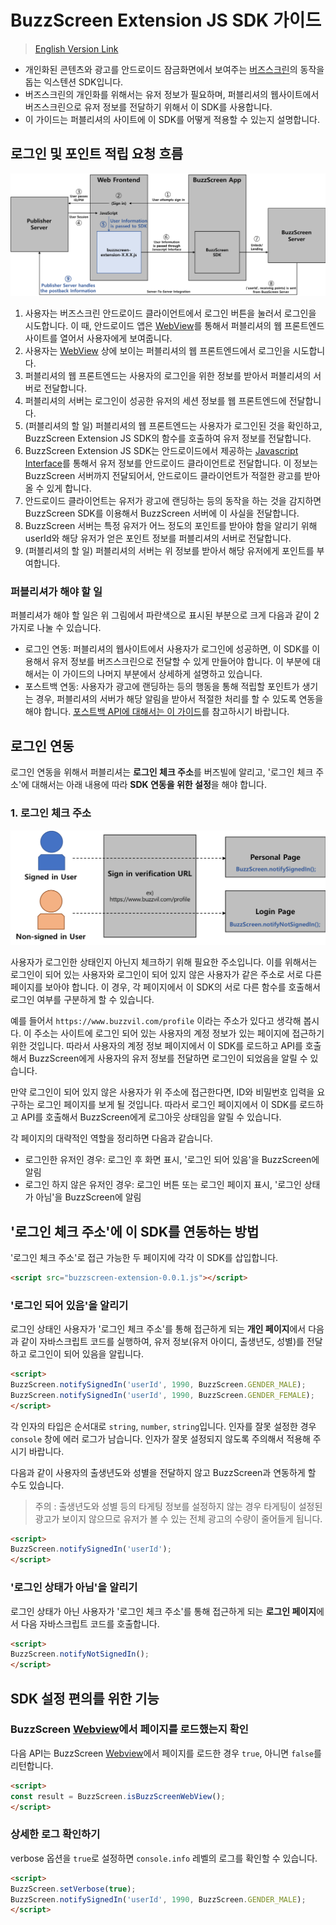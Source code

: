 # BuzzScreen Extension JS SDK 가이드
> [English Version Link](README.md)

* 개인화된 콘텐츠와 광고를 안드로이드 잠금화면에서 보여주는 [버즈스크린](https://github.com/Buzzvil/buzzscreen-sdk-publisher)의 동작을 돕는 익스텐션 SDK입니다.
* 버즈스크린의 개인화를 위해서는 유저 정보가 필요하며, 퍼블리셔의 웹사이트에서 버즈스크린으로 유저 정보를 전달하기 위해서 이 SDK를 사용합니다.
* 이 가이드는 퍼블리셔의 사이트에 이 SDK를 어떻게 적용할 수 있는지 설명합니다.

## 로그인 및 포인트 적립 요청 흐름
![Task Flow](buzzscreen-extension-js-sdk-flow.png)

1. 사용자는 버즈스크린 안드로이드 클라이언트에서 로그인 버튼을 눌러서 로그인을 시도합니다. 이 때, 안드로이드 앱은 [WebView](https://developer.android.com/reference/android/webkit/WebView.html)를 통해서 퍼블리셔의 웹 프론트엔드 사이트를 열어서 사용자에게 보여줍니다.
2. 사용자는 [WebView](https://developer.android.com/reference/android/webkit/WebView.html) 상에 보이는 퍼블리셔의 웹 프론트엔드에서 로그인을 시도합니다.
3. 퍼블리셔의 웹 프론트엔드는 사용자의 로그인을 위한 정보를 받아서 퍼블리셔의 서버로 전달합니다.
4. 퍼블리셔의 서버는 로그인이 성공한 유저의 세션 정보를 웹 프론트엔드에 전달합니다.
5. (퍼블리셔의 할 일) 퍼블리셔의 웹 프론트엔드는 사용자가 로그인된 것을 확인하고, BuzzScreen Extension JS SDK의 함수를 호출하여 유저 정보를 전달합니다.
6. BuzzScreen Extension JS SDK는 안드로이드에서 제공하는 [Javascript Interface](https://developer.android.com/guide/webapps/webview.html#BindingJavaScript)를 통해서 유저 정보를 안드로이드 클라이언트로 전달합니다. 이 정보는 BuzzScreen 서버까지 전달되어서, 안드로이드 클라이언트가 적절한 광고를 받아올 수 있게 합니다.
7. 안드로이드 클라이언트는 유저가 광고에 랜딩하는 등의 동작을 하는 것을 감지하면 BuzzScreen SDK를 이용해서 BuzzScreen 서버에 이 사실을 전달합니다.
8. BuzzScreen 서버는 특정 유저가 어느 정도의 포인트를 받아야 함을 알리기 위해 userId와 해당 유저가 얻은 포인트 정보를 퍼블리셔의 서버로 전달합니다.
9. (퍼블리셔의 할 일) 퍼블리셔의 서버는 위 정보를 받아서 해당 유저에게 포인트를 부여합니다.

### 퍼블리셔가 해야 할 일
퍼블리셔가 해야 할 일은 위 그림에서 파란색으로 표시된 부분으로 크게 다음과 같이 2가지로 나눌 수 있습니다.

* 로그인 연동: 퍼블리셔의 웹사이트에서 사용자가 로그인에 성공하면, 이 SDK를 이용해서 유저 정보를 버즈스크린으로 전달할 수 있게 만들어야 합니다. 이 부분에 대해서는 이 가이드의 나머지 부분에서 상세하게 설명하고 있습니다.
* 포스트백 연동: 사용자가 광고에 랜딩하는 등의 행동을 통해 적립할 포인트가 생기는 경우, 퍼블리셔의 서버가 해당 알림을 받아서 적절한 처리를 할 수 있도록 연동을 해야 합니다. [포스트백 API에 대해서는 이 가이드](https://github.com/Buzzvil/buzzscreen-sdk-publisher/blob/master/docs/POSTBACK.md)를 참고하시기 바랍니다.

## 로그인 연동
로그인 연동을 위해서 퍼블리셔는 **로그인 체크 주소**를 버즈빌에 알리고, '로그인 체크 주소'에 대해서는 아래 내용에 따라 **SDK 연동을 위한 설정**을 해야 합니다.

### 1. 로그인 체크 주소

![로그인 체크 주소](buzzscreen-extension-js-sdk-sign-in-verification-url.png)

사용자가 로그인한 상태인지 아닌지 체크하기 위해 필요한 주소입니다. 이를 위해서는 로그인이 되어 있는 사용자와 로그인이 되어 있지 않은 사용자가 같은 주소로 서로 다른 페이지를 보아야 합니다. 이 경우, 각 페이지에서 이 SDK의 서로 다른 함수를 호출해서 로그인 여부를 구분하게 할 수 있습니다.

예를 들어서 `https://www.buzzvil.com/profile` 이라는 주소가 있다고 생각해 봅시다. 이 주소는 사이트에 로그인 되어 있는 사용자의 계정 정보가 있는 페이지에 접근하기 위한 것입니다. 따라서 사용자의 계정 정보 페이지에서 이 SDK를 로드하고 API를 호출해서 BuzzScreen에게 사용자의 유저 정보를 전달하면 로그인이 되었음을 알릴 수 있습니다.

만약 로그인이 되어 있지 않은 사용자가 위 주소에 접근한다면, ID와 비밀번호 입력을 요구하는 로그인 페이지를 보게 될 것입니다. 따라서 로그인 페이지에서 이 SDK를 로드하고 API를 호출해서 BuzzScreen에게 로그아웃 상태임을 알릴 수 있습니다.

각 페이지의 대략적인 역할을 정리하면 다음과 같습니다.
* 로그인한 유저인 경우: 로그인 후 화면 표시, '로그인 되어 있음'을 BuzzScreen에 알림
* 로그인 하지 않은 유저인 경우: 로그인 버튼 또는 로그인 페이지 표시, '로그인 상태가 아님'을 BuzzScreen에 알림


## '로그인 체크 주소'에 이 SDK를 연동하는 방법

'로그인 체크 주소'로 접근 가능한 두 페이지에 각각 이 SDK를 삽입합니다.
```html
<script src="buzzscreen-extension-0.0.1.js"></script>
```

### '로그인 되어 있음'을 알리기

로그인 상태인 사용자가 '로그인 체크 주소'를 통해 접근하게 되는 **개인 페이지**에서 다음과 같이 자바스크립트 코드를 실행하여, 유저 정보(유저 아이디, 출생년도, 성별)를 전달하고 로그인이 되어 있음을 알립니다.
```html
<script>
BuzzScreen.notifySignedIn('userId', 1990, BuzzScreen.GENDER_MALE);
BuzzScreen.notifySignedIn('userId', 1990, BuzzScreen.GENDER_FEMALE);
</script>
```
각 인자의 타입은 순서대로 `string`, `number`, `string`입니다. 인자를 잘못 설정한 경우 `console` 창에 에러 로그가 남습니다. 인자가 잘못 설정되지 않도록 주의해서 적용해 주시기 바랍니다.

다음과 같이 사용자의 출생년도와 성별을 전달하지 않고 BuzzScreen과 연동하게 할 수도 있습니다.
> 주의 : 출생년도와 성별 등의 타게팅 정보를 설정하지 않는 경우 타게팅이 설정된 광고가 보이지 않으므로 유저가 볼 수 있는 전체 광고의 수량이 줄어들게 됩니다.
```html
<script>
BuzzScreen.notifySignedIn('userId');
</script>
```

### '로그인 상태가 아님'을 알리기

로그인 상태가 아닌 사용자가 '로그인 체크 주소'를 통해 접근하게 되는 **로그인 페이지**에서 다음 자바스크립트 코드를 호출합니다.
```html
<script>
BuzzScreen.notifyNotSignedIn();
</script>
```

## SDK 설정 편의를 위한 기능

### BuzzScreen [Webview](https://developer.android.com/reference/android/webkit/WebView.html)에서 페이지를 로드했는지 확인
다음 API는 BuzzScreen [Webview](https://developer.android.com/reference/android/webkit/WebView.html)에서 페이지를 로드한 경우 `true`, 아니면 `false`를 리턴합니다.
```html
<script>
const result = BuzzScreen.isBuzzScreenWebView();
</script>
```

### 상세한 로그 확인하기
verbose 옵션을 `true`로 설정하면 `console.info` 레벨의 로그를 확인할 수 있습니다.
```html
<script>
BuzzScreen.setVerbose(true);
BuzzScreen.notifySignedIn('userId', 1990, BuzzScreen.GENDER_MALE);
</script>
```

